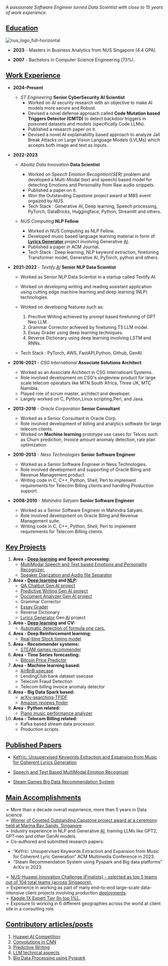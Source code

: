 
*A passionate Software Engineer turned Data Scientist with close to 15 years of work experience.*

## <ins>Education</ins>
![nus_logo_full-horizontal](https://github.com/netgvarun2012/portfolio/assets/93938450/45493d1d-a0cd-42f4-bac2-647adaadc8e3)  
- **2023** - Masters in Business Analytics from NUS Singapore (4.4 GPA).

- **2007** - Bachelors in Computer Science Engineering (73%).

## <ins>Work Experience</ins>

- **2024-Present**
   - *ST Engineering* **Senior CyberSecurity AI Scientist**
     - Worked on AI security research with an objective to make AI models more secure and Robust.
     - Devised a novel defense approach called **Code Mutation based Triggers Detector (CMTD)** to detect backdoor triggers in poisoned datasets and models (specifically Code LLMs).
     - Published a research paper on it.
     - Devised a novel AI explainability based approach to analyze Jail Break Attacks on Large Vision Language Models (LVLMs) which accepts both image and text as inputs.
- **2022-2023**
  - *Aboitiz Data Innovation*  **Data Scientist**
    - Worked on *Speech Emotion Recognition(SER)* problem and developed a Multi-Modal (text and speech) based model for detecting Emotions and Personality from Raw audio snippets.
    - Published a paper on it.
    - Won the Outstanding Capstone project award at MBS event orgaized by NUS.
    - Tech Stack : Generative AI, Deep learning, Speech processing, PyTorch, DataBricks, Huggingface, Python, Streamlit and others.

  - *NUS Computing* **NLP Fellow**
    - Worked in NUS Computing as NLP Fellow.
    - Developed music based language learning material in form of [**Lyrics Generator**](LyricsGenerator.md) project
 involving Generative [AI](AI.md).
    - Published a paper in ACM Journal.
    - Tech Stack : Deep learning, NLP keyword extraction, finetuning Transformer model, Generative AI, PyTorch, python and others. 


 - **2021-2022** - *Textify.[AI](AI.md)*  **Senior NLP Data Scientist**
    - Worked as Senior NLP Data Scientist in a startup called Textify.AI.
    - Worked on developing writing and reading assistant application using cutting edge machine learning and deep learning (NLP) technologies.
    - Worked on developing features such as:
      1. Precitive Writing achieved by prompt based finetuning of GPT Neo LLM.
      2. Grammar Corrector achieved by finetuning T5 LLM model.
      3. Essay Grader using deep learning techniques.
      4. Reverse Dictionary using deep learning involving LSTM and RNNs.
  
    - Tech Stack : PyTorch, AWS, FastAPI,Python, Github, GenAI.

 - **2016-2021** - *CSG International*  **Associate Solutions Architect**
    - Worked as an Associate Architect in CSG Internatioanl Systems.
    - Role involved development on CSG's singleview product for large scale telecom operators like MTN South Africa, Three UK, MTC Namibia.
    - Played role of scrum master, architect and developer.
    - Largely worked on C, Python,Linux scripting,Perl, and Java.

 - **2013-2016** - *Oracle Corporation*  **Senior Consultant**
    - Worked as a Senior Consultant in Oracle Corp.
    - Role involved development of billing and analytics softwate for large telecom clients.
    - Worked on **Machine learning** prototype use cases for Telcos such as Churn prediction, Invoice amount anomaly detection, rate plan optimization.

 - **2010-2013** - *Ness Technologies* **Senior Software Engineer**
    - Worked as a Senior Software Engineer in Ness Technologies.
    - Role involved development and supporting of Oracle Biling and Revenue Management product.
    - Writing code in C, C++, Python, Shell, Perl to implement requirements for Telecom Billing clients and handling Production support.

 - **2008-2010** - *Mahindra Satyam*  **Senior Software Engineer**
    - Worked as a Senior Software Engineer in Mahindra Satyam.
    - Role involved development on Oracle Biling and Revenue Management suite.
    - Writing code in C, C++, Python, Shell, Perl to implement requirements for Telecom Billing clients.

## <ins>Key Projects</ins>
1. **Area - [Deep learning](NNetwork.md) and Speech processing:**  
   - [MultiModal Speech and Text based Emotions and Personality Recognizer.](https://huggingface.co/spaces/netgvarun2005/VirtualTherapist)
   - [Speaker Diarization and Audio file Separator](https://github.com/netgvarun2012/AudioSeparation)
3. **Area - [Deep learning](NNetwork.md) and [NLP](NLP.md):**  
   - [QA Chatbot Gen AI project](https://github.com/netgvarun2012/QAChatbot)
   - [Predictive Writing Gen AI project](https://medium.com/@sharmavarun.cs/predictive-writing-using-gpt-transformer-a042d37f7fb3)
   - [Document Analyzer Gen AI project](https://github.com/netgvarun2012/DocumentAnalyzer)
   - Grammar Corrector
   - [Essay Grader](https://github.com/netgvarun2012/EssayGrader)
   - Reverse Dictionary
   - [Lyrics Generator](LyricsGenerator.md) Gen [AI](AI.md) project
5. **Area - [Deep learning](NNetwork.md) and CV:**  
   - [Automatic detection of formula one cars.](https://github.com/netgvarun2012/F1CarClassificationDL)
7. **Area - Deep Reinforcement learning:**  
   - [Real-time Stock timing model](https://github.com/netgvarun2012/StockTradingDRL)
9. **Area - Recommender systems:**  
    - [STEAM games recommender](https://arxiv.org/ftp/arxiv/papers/2305/2305.04890.pdf)
10. **Area - Time Series forecasting:**
    - [Bitcoin Price Predictor](https://github.com/netgvarun2012/BitCoinPricePredictor)
12. **Area - Machine learning based:**  
    - [AirBnB usecase](https://github.com/netgvarun2012/Airbnb-analysis)
    - LendingClub bank dataset usecase
    - Telecom Fraud Detection
    - Telecom billing invoice anomaly detector
13. **Area - Big Data Spark based:**
    - [arXiv-searching-TFIDF](https://github.com/netgvarun2012/arXiv-searching-TFIDF)
    - [Amazon reviews finder](https://github.com/netgvarun2012/AmazonReviews)
14. **Area - Python related:**  
    - [Piano music performance analyzer](https://github.com/netgvarun2012/PianoAnalysisDeepLearning)
15. **Area - Telecom Billing related:**  
    - Kafka based stream data processor.
    - Production scripts.
    
## <ins>Published Papers</ins>
- [KeYric: Unsupervised Keywords Extraction and Expansion from Music for Coherent Lyrics Generation](https://dl.acm.org/doi/10.1145/3699717)

- [Speech and Text Based MultiModal Emotion Recognizer](https://arxiv.org/abs/2312.11503)

- [Steam Games Big Data Recommendation System](https://arxiv.org/abs/2305.04890)

## <ins>Main Accomplishments</ins>
➢ More than a decade overall experience, more than 5 years in Data science.  
➢ [Winner of Coveted Outstanding Capstone project award at a ceremony held at Marina Bay Sands, Singapore](https://msba.nus.edu.sg/news/business-analytics-centre-symposium-bacs-2023/)  
➢ Industry experience in NLP and Generative [AI](AI.md), training LLMs like GPT2, GPT-neo and other GenAI models.  
➢ Co-authored and submitted research papers:  
  - “KeYric: Unsupervised Keywords Extraction and Expansion from Music for Coherent Lyric Generation” ACM Multimedia Conference in 2023.
  - “Steam Recommendation System using Pyspark and Big data platforms” ArXiv in 2023.
    
➢ [NUS-Huawei Innovation Challenge (Finalists) – selected as top 5 teams out of 104 total teams (across Singapore).](https://www.linkedin.com/feed/update/urn:li:activity:7057935075270676480/)  
➢ Experience in working as part of many end-to-end large-scale data-intensive client projects involving production [deployments](deployment.md).  
➢ [Kaggle 1X Expert Tier (In top 1%).](https://www.kaggle.com/netgvarun2005).  
➢ Exposure to working in 6 different geographies across the world at client site in a consulting role.

## <ins>Contributory articles/posts</ins>
1. [Huawei AI Competition](https://www.linkedin.com/feed/update/urn:li:activity:7057935075270676480/)
2. [Convolutions in CNN](https://www.linkedin.com/feed/update/urn:li:activity:7077631328346673152/)
3. [Predictive Writing](https://www.linkedin.com/posts/sharmavaruncs_predictive-writing-using-gpt-transformer-activity-6955527056147324929-EaSp?utm_source=share&utm_medium=member_desktop)
4. [LLM technical aspects](https://www.linkedin.com/posts/sharmavaruncs_demystifying-language-models-activity-6953751564855508992-7rI-?utm_source=share&utm_medium=member_desktop)
5. [Big Data Processing using Pyspark](https://medium.com/@sharmavarun.cs/power-of-tf-idf-demonstrated-using-pyspark-on-arxiv-dataset-6e12d27c0692)
